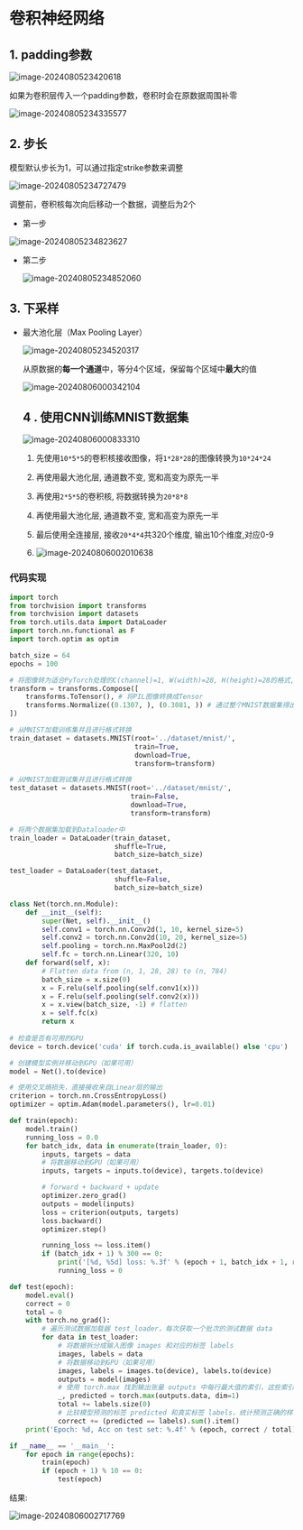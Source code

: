 # 卷积神经网络 

## 1.  padding参数

![image-2024080523420618](https://raw.githubusercontent.com/2319157477/img_bed/main/img/image-20240805234206518.png)

如果为卷积层传入一个padding参数，卷积时会在原数据周围补零

![image-20240805234335577](https://raw.githubusercontent.com/2319157477/img_bed/main/img/image-20240805234335577.png)

## 2. 步长

模型默认步长为1，可以通过指定strike参数来调整

![image-20240805234727479](https://raw.githubusercontent.com/2319157477/img_bed/main/img/image-20240805234727479.png)

调整前，卷积核每次向后移动一个数据，调整后为2个

+ 第一步

![image-20240805234823627](https://raw.githubusercontent.com/2319157477/img_bed/main/img/image-20240805234823627.png)

+ 第二步

  ![image-20240805234852060](https://raw.githubusercontent.com/2319157477/img_bed/main/img/image-20240805234852060.png)



## 3. 下采样

+ 最大池化层（Max Pooling Layer）

  ![image-20240805234520317](https://raw.githubusercontent.com/2319157477/img_bed/main/img/image-20240805234520317.png)

  从原数据的**每一个通道**中，等分4个区域，保留每个区域中**最大**的值

  ![image-20240806000342104](https://raw.githubusercontent.com/2319157477/img_bed/main/img/image-20240806000342104.png)

  ## 4 . 使用CNN训练MNIST数据集

  ![image-20240806000833310](https://raw.githubusercontent.com/2319157477/img_bed/main/img/image-20240806000833310.png)

  1. 先使用`10*5*5`的卷积核接收图像，将`1*28*28`的图像转换为`10*24*24`

  2. 再使用最大池化层, 通道数不变, 宽和高变为原先一半

  3. 再使用`2*5*5`的卷积核, 将数据转换为`20*8*8`

  4. 再使用最大池化层, 通道数不变, 宽和高变为原先一半

  5. 最后使用全连接层, 接收`20*4*4`共320个维度, 输出10个维度,对应0-9

  6. ![image-20240806002010638](https://raw.githubusercontent.com/2319157477/img_bed/main/img/image-20240806002010638.png)

     

### 代码实现

```python
import torch
from torchvision import transforms
from torchvision import datasets
from torch.utils.data import DataLoader
import torch.nn.functional as F
import torch.optim as optim

batch_size = 64
epochs = 100

# 将图像转为适合PyTorch处理的C(channel)=1, W(width)=28, H(height)=28的格式, 像素值由{0,...,255}映射到[0, 1]
transform = transforms.Compose([
    transforms.ToTensor(), # 将PIL图像转换成Tensor
    transforms.Normalize((0.1307, ), (0.3081, )) # 通过整个MNIST数据集得出的均值和标准差
])

# 从MNIST加载训练集并且进行格式转换
train_dataset = datasets.MNIST(root='../dataset/mnist/',
                               train=True,
                               download=True,
                               transform=transform)

# 从MNIST加载测试集并且进行格式转换
test_dataset = datasets.MNIST(root='../dataset/mnist/',
                              train=False,
                              download=True,
                              transform=transform)

# 将两个数据集加载到Dataloader中
train_loader = DataLoader(train_dataset,
                          shuffle=True,
                          batch_size=batch_size)

test_loader = DataLoader(test_dataset,
                          shuffle=False,
                          batch_size=batch_size)

class Net(torch.nn.Module):
    def __init__(self):
        super(Net, self).__init__()
        self.conv1 = torch.nn.Conv2d(1, 10, kernel_size=5)
        self.conv2 = torch.nn.Conv2d(10, 20, kernel_size=5)
        self.pooling = torch.nn.MaxPool2d(2)
        self.fc = torch.nn.Linear(320, 10)
    def forward(self, x):
        # Flatten data from (n, 1, 28, 28) to (n, 784)
        batch_size = x.size(0)
        x = F.relu(self.pooling(self.conv1(x)))
        x = F.relu(self.pooling(self.conv2(x)))
        x = x.view(batch_size, -1) # flatten
        x = self.fc(x)
        return x
    
# 检查是否有可用的GPU
device = torch.device('cuda' if torch.cuda.is_available() else 'cpu')

# 创建模型实例并移动到GPU（如果可用）
model = Net().to(device)

# 使用交叉熵损失，直接接收来自Linear层的输出
criterion = torch.nn.CrossEntropyLoss()
optimizer = optim.Adam(model.parameters(), lr=0.01)

def train(epoch):
    model.train()
    running_loss = 0.0
    for batch_idx, data in enumerate(train_loader, 0):
        inputs, targets = data
        # 将数据移动到GPU（如果可用）
        inputs, targets = inputs.to(device), targets.to(device)

        # forward + backward + update
        optimizer.zero_grad()
        outputs = model(inputs)
        loss = criterion(outputs, targets)
        loss.backward()
        optimizer.step()

        running_loss += loss.item()
        if (batch_idx + 1) % 300 == 0:
            print('[%d, %5d] loss: %.3f' % (epoch + 1, batch_idx + 1, running_loss / 300))
            running_loss = 0

def test(epoch):
    model.eval()
    correct = 0
    total = 0
    with torch.no_grad():
        # 遍历测试数据加载器 test_loader，每次获取一个批次的测试数据 data
        for data in test_loader:
            # 将数据拆分成输入图像 images 和对应的标签 labels
            images, labels = data
            # 将数据移动到GPU（如果可用）
            images, labels = images.to(device), labels.to(device)
            outputs = model(images)
            # 使用 torch.max 找到输出张量 outputs 中每行最大值的索引，这些索引就是模型预测的类别标签 predicted
            _, predicted = torch.max(outputs.data, dim=1)
            total += labels.size(0)
            # 比较模型预测的标签 predicted 和真实标签 labels，统计预测正确的样本数并累加到 correct 变量中
            correct += (predicted == labels).sum().item()
    print('Epoch: %d, Acc on test set: %.4f' % (epoch, correct / total))

if __name__ == '__main__':
    for epoch in range(epochs):
        train(epoch)
        if (epoch + 1) % 10 == 0:
            test(epoch)
```

结果: 

![image-20240806002717769](https://raw.githubusercontent.com/2319157477/img_bed/main/img/image-20240806002717769.png)

